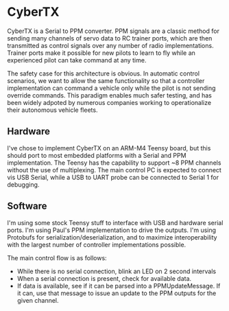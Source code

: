 # CyberTX

CyberTX is a Serial to PPM converter. 
PPM signals are a classic method for sending many channels of servo data to RC trainer ports, which are then transmitted as control signals over any number of radio implementations.
Trainer ports make it possible for new pilots to learn to fly while an experienced pilot can take command at any time.

The safety case for this architecture is obvious. In automatic control scenarios, we want to allow the same functionality so that a controller implementation can command a vehicle only while the pilot is not sending override commands. This paradigm enables much safer testing, and has been widely adpoted by numerous companies working to operationalize their autonomous vehicle fleets. 

## Hardware 
I've chose to implement CyberTX on an ARM-M4 Teensy board, but this should port to most embedded platforms with a Serial and PPM implementation. 
The Teensy has the capability to support ~8 PPM channels without the use of multiplexing.
The main control PC is expected to connect vis USB Serial, while a USB to UART probe can be connected to Serial 1 for debugging.

## Software 
I'm using some stock Teensy stuff to interface with USB and hardware serial ports.
I'm using Paul's PPM implementation to drive the outputs.
I'm using Protobufs for serialization/deserialization, and to maximize interoperability with the largest number of controller implementations possible. 

The main control flow is as follows:

- While there is no serial connection, blink an LED on 2 second intervals
- When a serial connection is present, check for available data. 
- If data is available, see if it can be parsed into a PPMUpdateMessage. If it can, use that message to issue an update to the PPM outputs for the given channel. 